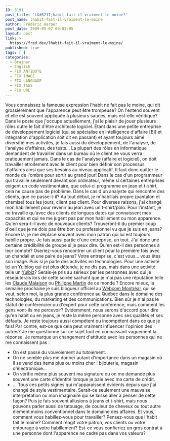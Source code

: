 ```yaml
---
ID: 3191
post_title: 'L&#8217;habit fait-il vraiment le moine?'
post_name: lhabit-fait-il-vraiment-le-moine
author: Frédéric Harper
post_date: 2009-05-07 00:02:05
layout: post
link: >
  https://fred.dev/lhabit-fait-il-vraiment-le-moine/
published: true
tags: [ ]
categories:
  - Brainer
  - English
  - FIX ANTIDOTE
  - FIX IMAGE
  - FIX LANGUAGE
  - FIX TAGS
  - FIX URL
---
```

Vous connaissez la fameuse expression l'habit ne fait pas le moine, qui dit grossièrement que l'apparence peut être trompeuse? On l'entend souvent et elle est souvent appliquée à plusieurs sauces, mais est-elle véridique? Dans le poste que j'occupe actuellement, j'ai le plaisir de jouer plusieurs rôles outre le fait d'être architecte logiciel. Étant dans une petite entreprise de développement logiciel (qui se spécialise en intelligence d'affaire [BI] et intégration d'application soit dit en passant) et ayant toujours aimé diversifié mes activités, je fais aussi du développement, de l'analyse, de l'analyse d'affaires, des tests... La plupart des rôles en informatique demandent de travailler dans un bureau où le client ne vous verra pratiquement jamais. Dans le cas de l'analyse (affaire et logiciel), on doit travailler étroitement avec le client pour bien définir son processus d'affaires ainsi que ses besoins au niveau applicatif. Il faut donc quitter le monde de l'ombre pour sortir au grand jour! Dans le cas d'un programmeur qui travaille seulement devant son ordinateur, même si certaines entreprises exigent un code vestimentaire, que celui-ci programme en jean et t-shirt, cela ne cause pas de problème. Dans le cas d'un analyste qui rencontre des clients, que ce passe-t-il? Au tout début, je m'habillais propre (pantalon et chemise) tous les jours, client pas client. Pour diverses raisons, j'ai changé mon habillement pour revenir au jean avec un t-shirt/polo. Pour l'instant, je ne travaille qu'avec des clients de longues dates qui connaissent mes capacités et qui ne me jugent pas par mon habillement ou mon apparence. Qu'en sera-t-il avec de nouveaux clients? Trouveront-il du premier coup d'oeil que je ne dois pas être bon ou professionnel vu que je suis en jeans? Encore là, je me déplace souvent avec mon patron qui lui est toujours habillé propre. Je fais aussi partie d'une entreprise, un tout. J'ai donc une certaine crédibilité de groupe si je peux dire. Qu'en est-il des personnes à leur compte? Oseriez-vous rencontrer un client pour la première fois avec un chandail et une paire de jeans? Votre entreprise, c'est vous... vous êtes son image. Puis si je parle des activités en technologies. Pour une activité tel un [Yulblog][1] qui est plus détendu, je ne dis pas, mais dans une activité telle un [Yulbiz][2]? Serais-je pris au sérieux par les personnes avec qui je réseauterais lors de cette soirée sachant que je n'ai pas une réputation telle les [Claude Malaison][3] ou [Philippe Martin][4] de ce monde ? Encore mieux, la semaine prochaine je suis blogueur officiel au [Webcom Montréal][5], qui se veut, selon moi, la plus grande conférence au Québec dans le domaine des technologies, du marketing et des communications. Bien sûr je n'ai pas le statut de conférencier ou d'expert pour cette conférence, mais comment les gens vont-ils me percevoir? Évidemment, nous serons d'accord pour dire qu'en habit ou en jeans, je reste la même personne avec ses qualités et ses défauts. Je reste toujours aussi compétent ou incompétent dans ce que je fais! Par contre, est-ce que cela peut vraiment influencer l'opinion des autres? Je me questionne sur ce sujet tout en connaissant vaguement la réponse. Je remarque un changement d'attitude avec les personnes qui ne me connaissent pas : 
*   On est passé du vouvoiement au tutoiement.
*   On ne semble plus me donner autant d'importance dans un magasin où il se vend des items plus ou moins cher : bijouterie, magasin d'électronique...
*   On vérifie même plus souvent ma signature ou on me demande plus souvent une carte d'identité lorsque je paie avec ma carte de crédit.
*   ... Tous ces petits signes qui m'apparaissent évidents depuis que j'ai changé de style vestimentaire. Serait-ce seulement une mauvaise interprétation ou mon imaginaire qui se laisse aller à penser de cette façon? Puis je fais souvent allusions à jeans et t-shirt, mais nous pouvons parler aussi de tatouage, de couleur de cheveux ou tout autre élément moins conventionnel dans le domaine des affaires. Et vous, comment vous habillez-vous pour travailler? Pensez-vous que l'habit fait le moine? Comment réagit votre patron, vos clients ou votre entourage à votre habillement? Est-ce vous confieriez un gros contrat à une personne dont l'apparence ne cadre pas dans vos valeurs?

 [1]: https://yulblog.org/ "Site web du Yulblog"
 [2]: https://yulbiz.org/ "Site web du Yulbiz"
 [3]: https://emergenceweb.com/blog/ "Blogue de Claude Malaison"
 [4]: https://www.nayezpaspeur.ca/blog/ "Blogue de Philippe Martin"
 [5]: https://webcom-montreal.com/ "Site web du Webcom Montréal"